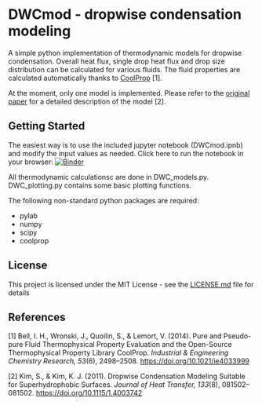 # DWCmod - dropwise condensation modeling

A simple python implementation of thermodynamic models for dropwise condensation. 
Overall heat flux, single drop heat flux and drop size distribution can be calculated for various fluids.
The fluid properties are calculated automatically thanks to [CoolProp](http://www.coolprop.org) \[1\].

At the moment, only one model is implemented. 
Please refer to the [original paper](http://dx.doi.org/10.1115/1.4003742) for a detailed description of the model \[2\]. 


## Getting Started

The easiest way is to use the included jupyter notebook (DWCmod.ipnb) and modify the input values as needed. 
Click here to run the notebook in your browser: [![Binder](https://mybinder.org/badge_logo.svg)](https://mybinder.org/v2/gh/JSablowski/DWCmod/master?filepath=DWCmod.ipynb)

All thermodynamic calculationsc are done in DWC_models.py. DWC_plotting.py contains some basic plotting functions.

The following non-standard python packages are required:
* pylab
* numpy 
* scipy
* coolprop


## License

This project is licensed under the MIT License - see the [LICENSE.md](LICENSE.md) file for details


## References

\[1\] Bell, I. H., Wronski, J., Quoilin, S., & Lemort, V. (2014). Pure and Pseudo-pure Fluid Thermophysical Property Evaluation and the Open-Source Thermophysical Property Library CoolProp. *Industrial & Engineering Chemistry Research, 53*(6), 2498–2508. https://doi.org/10.1021/ie4033999

\[2\] Kim, S., & Kim, K. J. (2011). Dropwise Condensation Modeling Suitable for Superhydrophobic Surfaces. *Journal of Heat Transfer, 133*(8), 081502–081502. https://doi.org/10.1115/1.4003742
